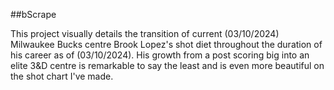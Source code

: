 ##bScrape

This project visually details the transition of current (03/10/2024) Milwaukee Bucks centre Brook Lopez's shot diet throughout the duration of his career as of (03/10/2024). His growth from a post scoring big into an elite 3&D centre is remarkable to say the least and is even more beautiful on the shot chart I've made.